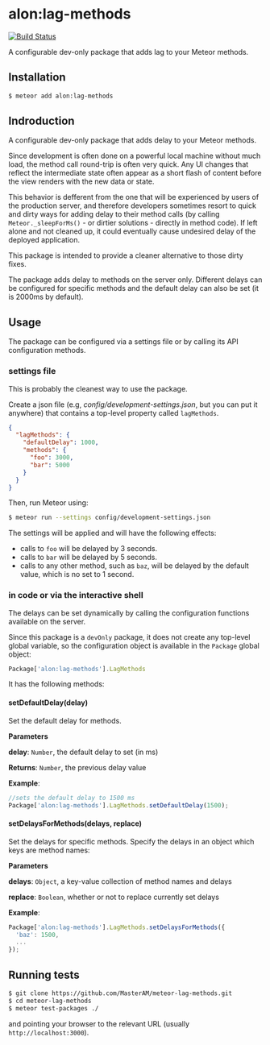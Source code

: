 # alon:lag-methods
[![Build Status](https://secure.travis-ci.org/MsaterAM/meteor-lag-methods.png?branch=master)](https://travis-ci.org/MsaterAM/meteor-lag-methods)

A configurable dev-only package that adds lag to your Meteor methods.


## Installation

```sh
$ meteor add alon:lag-methods
```

## Indroduction
A configurable dev-only package that adds delay to your Meteor methods.

Since development is often done on a powerful local machine without much load, the method call round-trip is often very quick. Any UI changes that reflect the intermediate state often appear as a short flash of content before the view renders with the new data or state.

This behavior is defferent from the one that will be experienced by users of the production server, and therefore developers sometimes resort to quick and dirty ways for adding delay to their method calls (by calling `Meteor._sleepForMs()` - or dirtier solutions - directly in method code). If left alone and not cleaned up, it could eventually cause undesired delay of the deployed application.

This package is intended to provide a cleaner alternative to those dirty fixes.

The package adds delay to methods on the server only. Different delays can be configured for specific methods and the default delay can also be set (it is 2000ms by default).


## Usage
The package can be configured via a settings file or by calling its API configuration methods.
### settings file
This is probably the cleanest way to use the package.

Create a json file (e.g, _config/development-settings.json_, but you can put it anywhere) that contains a top-level property called `lagMethods`.

```json
{
  "lagMethods": {
    "defaultDelay": 1000,
    "methods": {
      "foo": 3000,
      "bar": 5000
    }
  }
}
```
Then, run Meteor using:
```sh
$ meteor run --settings config/development-settings.json
```
The settings will be applied and will have the following effects:
- calls to `foo` will be delayed by 3 seconds.
- calls to `bar` will be delayed by 5 seconds.
- calls to any other method, such as `baz`, will be delayed by the default value, which is no set to 1 second.

### in code or via the interactive shell
The delays can be set dynamically by calling the configuration functions available on the server.

Since this package is a `devOnly` package, it does not create any top-level global variable, so the configuration object is available in the `Package` global object:
```js
Package['alon:lag-methods'].LagMethods
```
It has the following methods:


#### setDefaultDelay(delay)

Set the default delay for methods.

**Parameters**

**delay**: `Number`, the default delay to set (in ms)

**Returns**: `Number`, the previous delay value

**Example**:
```js
//sets the default delay to 1500 ms
Package['alon:lag-methods'].LagMethods.setDefaultDelay(1500);
```


#### setDelaysForMethods(delays, replace)

Set the delays for specific methods.
Specify the delays in an object which keys are method names:

**Parameters**

**delays**: `Object`, a key-value collection of method names and delays

**replace**: `Boolean`, whether or not to replace currently set delays


**Example**:
```js
Package['alon:lag-methods'].LagMethods.setDelaysForMethods({
  'baz': 1500,
  ...
});
```

## Running tests

```sh
$ git clone https://github.com/MasterAM/meteor-lag-methods.git
$ cd meteor-lag-methods
$ meteor test-packages ./
```
and pointing your browser to the relevant URL (usually `http://localhost:3000`).

